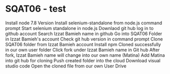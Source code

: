 # SQAT06 - test
Install node 7.8 Version
Install selenium-standalone from node.js command prompt
Start selenium standalone in node.js
Downlaod git hub
log in to github account
Search Izzat Bamieh name in github
Go into SQAT06 Folder in Izzat Bamieh's account
Check git hub version in command prompt
Clone SQAT06 folder from Izzat Bamieh account
Install npm
Cloned successfully in our own user folder
Click fork under Izzat Bamieh name in Git hub
After fork, Izzat Bamieh name will change into our own name (Matina)
Add Matina into git hub for cloning
Push created folder into the cloud
Download visual studio code
Open the cloned file from our own User Drive


